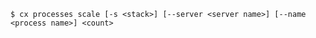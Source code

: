 <!-- usedin: [ _includes/_inlines/Toolbelt/common/toolbelt_processes/toolbelt_processes_usage.md] -->

```
$ cx processes scale [-s <stack>] [--server <server name>] [--name <process name>] <count>
```
